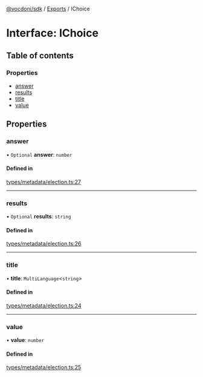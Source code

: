 [@vocdoni/sdk](/sdk) / [Exports](../modules.md) / IChoice

# Interface: IChoice

## Table of contents

### Properties

- [answer](IChoice.md#answer)
- [results](IChoice.md#results)
- [title](IChoice.md#title)
- [value](IChoice.md#value)

## Properties

### answer

• `Optional` **answer**: `number`

#### Defined in

[types/metadata/election.ts:27](https://github.com/vocdoni/vocdoni-sdk/blob/0a4464c/src/types/metadata/election.ts#L27)

___

### results

• `Optional` **results**: `string`

#### Defined in

[types/metadata/election.ts:26](https://github.com/vocdoni/vocdoni-sdk/blob/0a4464c/src/types/metadata/election.ts#L26)

___

### title

• **title**: `MultiLanguage`\<`string`\>

#### Defined in

[types/metadata/election.ts:24](https://github.com/vocdoni/vocdoni-sdk/blob/0a4464c/src/types/metadata/election.ts#L24)

___

### value

• **value**: `number`

#### Defined in

[types/metadata/election.ts:25](https://github.com/vocdoni/vocdoni-sdk/blob/0a4464c/src/types/metadata/election.ts#L25)
